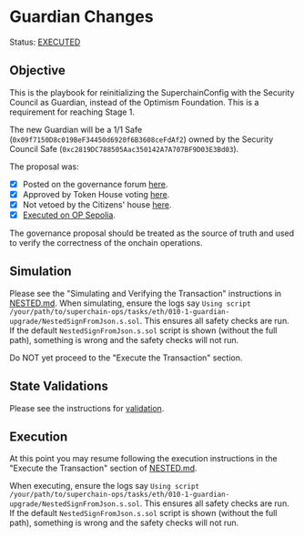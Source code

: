 # Guardian Changes

Status: [EXECUTED](https://etherscan.io/tx/0xe361c0d4ae3aebc94b3f281ee372fbb1cbdb0c33ca8b1b35e7f3b009b2fcbdb0)

## Objective

This is the playbook for reinitializing the SuperchainConfig with the Security Council as Guardian, instead of the Optimism Foundation.
This is a requirement for reaching Stage 1.

The new Guardian will be a 1/1 Safe (`0x09f7150D8c019BeF34450d6920f6B3608ceFdAf2`) owned by the Security Council Safe (`0xc2819DC788505Aac350142A7A707BF9D03E3Bd03`).

The proposal was:

- [X] Posted on the governance forum [here](https://gov.optimism.io/t/upgrade-proposal-guardian-security-council-threshold-and-l2-proxyadmin-ownership-changes-for-stage-1-decentralization/8157).
- [X] Approved by Token House voting [here](https://vote.optimism.io/proposals/89250535338859095270968116984279971013811713632639468811376241520756760598962).
- [X] Not vetoed by the Citizens' house [here](https://snapshot.org/#/citizenshouse.eth/proposal/0x21f7126c1636cecdcf7522eadbf6e1b20ca22a2230faf871209fcd21dc999d81).
- [X] [Executed on OP Sepolia](https://github.com/ethereum-optimism/superchain-ops/tree/main/tasks/sep/006-1-guardian-upgrade).

The governance proposal should be treated as the source of truth and used to verify the correctness
of the onchain operations.

## Simulation

Please see the "Simulating and Verifying the Transaction" instructions in [NESTED.md](../../../NESTED.md).
When simulating, ensure the logs say `Using script /your/path/to/superchain-ops/tasks/eth/010-1-guardian-upgrade/NestedSignFromJson.s.sol`.
This ensures all safety checks are run. If the default `NestedSignFromJson.s.sol` script is shown
(without the full path), something is wrong and the safety checks will not run.

Do NOT yet proceed to the "Execute the Transaction" section.

## State Validations

Please see the instructions for [validation](./VALIDATION.md).

## Execution

At this point you may resume following the execution instructions in the "Execute the Transaction" section of [NESTED.md](../../../NESTED.md).

When executing, ensure the logs say `Using script /your/path/to/superchain-ops/tasks/eth/010-1-guardian-upgrade/NestedSignFromJson.s.sol`. This ensures all safety checks are run. If the default `NestedSignFromJson.s.sol` script is shown (without the full path), something is wrong and the safety checks will not run.
